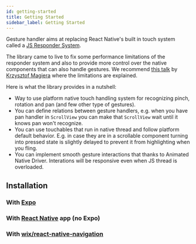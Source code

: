 ```yaml
---
id: getting-started
title: Getting Started
sidebar_label: Getting Started
---
```


Gesture handler aims at replacing React Native's built in touch system called a [JS Responder System](http://facebook.github.io/react-native/docs/gesture-responder-system.html).

The library came to live to fix some performance limitations of the responder system and also to provide more control over the native components that can also handle gestures.
We recommend [this talk](https://www.youtube.com/watch?v=V8maYc4R2G0) by [Krzysztof Magiera](https://twitter.com/kzzzf) where the limitations are explained.

Here is what the library provides in a nutshell:
 - Way to use platform native touch handling system for recognizing pinch, rotation and pan (and few other type of gestures).
 - You can define relations between gesture handlers, e.g. when you have pan handler in `ScrollView` you can make that `ScrollView` wait until it knows pan won't recognize.
 - You can use touchables that run in native thread and follow platform default behavior. E.g. in case they are in a scrollable component turning into pressed state is slightly delayed to prevent it from highlighting when you fling.
 - You can implement smooth gesture interactions that thanks to Animated Native Driver. Interations will be responsive even when JS thread is overloaded.


## Installation

<TODO>

### With [Expo](https://expo.io)

<TODO>

### With [React Native](http://facebook.github.io/react-native/) app (no Expo)

### With [wix/react-native-navigation](https://github.com/wix/react-native-navigation)